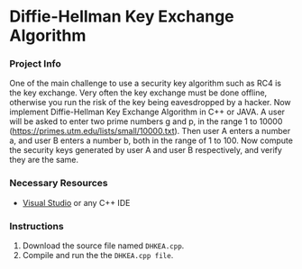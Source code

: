 # Diffie-Hellman Key Exchange Algorithm

### Project Info
One of the main challenge to use a security key algorithm such as RC4 is the key exchange. Very often the key exchange must be done offline, otherwise you run the risk of the key being eavesdropped by a hacker.
Now implement Diffie-Hellman Key Exchange Algorithm in C++ or JAVA. A user will be asked to enter two prime numbers g and p, in the range 1 to 10000 (https://primes.utm.edu/lists/small/10000.txt). Then user A enters a number a, and user B enters a number b, both in the range of 1 to 100. Now compute the security keys generated by user A and user B respectively, and verify they are the same.

### Necessary Resources
- [Visual Studio](https://www.visualstudio.com/) or any C++ IDE

### Instructions
1. Download the source file named ```DHKEA.cpp```.
2. Compile and run the the ```DHKEA.cpp file```.

